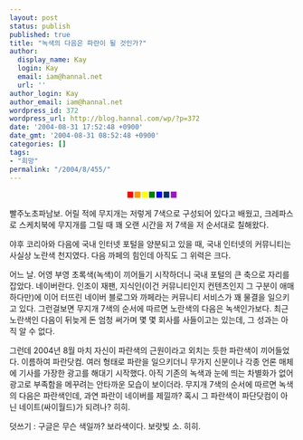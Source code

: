 ```yaml
---
layout: post
status: publish
published: true
title: "녹색의 다음은 파란이 될 것인가?"
author:
  display_name: Kay
  login: Kay
  email: iam@hannal.net
  url: ''
author_login: Kay
author_email: iam@hannal.net
wordpress_id: 372
wordpress_url: http://blog.hannal.com/wp/?p=372
date: '2004-08-31 17:52:48 +0900'
date_gmt: '2004-08-31 08:52:48 +0900'
categories: []
tags:
- "희망"
permalink: "/2004/8/455/"
---
```

<p><center><font color=#FF0000>■</font><font color=#FF9900>■</font><font color=yellow>■</font><font color=#008000>■</font><font color=#0000FF>■</font><font color=#003366>■</font><font color=#9B18C1>■</font></center></p>
<p>빨주노초파남보. 어릴 적에 무지개는 저렇게 7색으로 구성되어 있다고 배웠고, 크레파스로 스케치북에 무지개를 그릴 때 꽤 오랜 시간을 저 7색을 저 순서대로 칠해왔다.</p>
<p>야후 코리아와 다음에 국내 인터넷 포털을 양분되고 있을 때, 국내 인터넷의 커뮤니티는 사실상 노란색 천지였다. 다음 까페의 힘인데 아직도 그 위력은 크다.</p>
<p>어느 날. 어영 부영 초록색(녹색)이 끼어들기 시작하더니 국내 포털의 큰 축으로 자리를 잡았다. 네이버란다. 인조이 재팬, 지식인(이건 커뮤니티인지 컨텐츠인지 그 구분이 애매하다만)에 이어 터뜨린 네이버 블로그와 까페라는 커뮤니티 서비스가 꽤 물결을 일으키고 있다. 그런걸보면 무지개 7색의 순서에 따르면 노란색의 다음은 녹색인가보다. 최근 노란색인 다음이 뒤늦게 돈 엄청 써가며 몇 몇 회사를 사들이고는 있는데, 그 성과는 아직 알 수 없다.</p>
<p>그런데 2004년 8월 마치 자신이 파란색의 근원이라고 외치는 듯한 파란색이 끼어들었다. 이름하여 파란닷컴. 여러 형태로 파란을 일으키더니 무가지 신문이나 각종 언론 매체에 기사를 가장한 광고를 해대기 시작했다. 아직 기존의 녹색과 눈에 띄는 차별화가 없어 광고로 부족함을 메꾸려는 안타까운 모습이 보이더라. 무지개 7색의 순서에 따르면 녹색의 다음은 파란색인데, 과연 파란이 네이버를 제낄까? 혹시 그 파란색이 파단닷컴이 아닌 네이트(싸이월드)가 되려나? 히히.</p>
<p>덧쓰기 : 구글은 무슨 색일까? 보라색이다. 보랏빛 소. 히히.</p>
